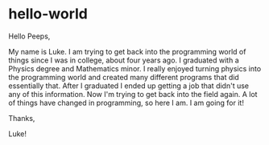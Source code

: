 # hello-world

Hello Peeps,

My name is Luke. I am trying to get back into the programming world of things since I was in college, about four years ago. I graduated with a Physics degree and Mathematics minor. I really enjoyed turning physics into the programming world and created many different programs that did essentially that. After I graduated I ended up getting a job that didn't use any of this information. Now I'm trying to get back into the field again. A lot of things have changed in programming, so here I am. I am going for it!

Thanks, 

Luke!
